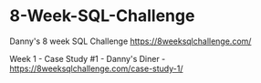 # 8-Week-SQL-Challenge
Danny's 8 week SQL Challenge 
https://8weeksqlchallenge.com/

Week 1 - Case Study #1 - Danny's Diner - https://8weeksqlchallenge.com/case-study-1/
 
